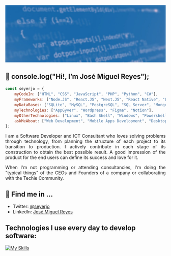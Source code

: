 <img src="./assets/github-profile-banner.jpg" />

## 👋 console.log("Hi!, I’m José Miguel Reyes");

```javascript
const seyerjo = {
    myCodeIn: ["HTML", "CSS", "JavaScript", "PHP", "Python", "C#"],
    myFrameworks: ["Node.JS", "React.JS", "Next.JS", "React Native", "Laravel", ".Net"],
    myDataBases: ["SQLite", "MySQL", "PostgreSQL", "SQL Server", "MongoDB"],
    myTechnologies: ["AppGyver", "Wordpress", "Figma", "Notion"],
    myOtherTechnologies: ["Linux", "Bash Shell", "Windows", "Powershell", "Git", "Github"],
    askMeAbout: ["Web Development", "Mobile Apps Development", "Desktop Applications Development", "ICT"],
};
```

<p align="justify">
I am a Software Developer and ICT Consultant who loves solving problems through technology, from planning the structure of each project to its transition to production. I actively contribute in each stage of its construction to obtain the best possible result. A good impression of the product for the end users can define its success and love for it.
</p>
<p align="justify">
When I'm not programming or attending consultancies, I'm doing the "typical things" of the CEOs and Founders of a company or collaborating with the Techie Community.
</p>

## 📲 Find me in ...

-   Twitter: [@seyerjo](https://twitter.com/seyerjo "@seyerjo")
-   LinkedIn: [José Miguel Reyes](https://www.linkedin.com/in/josem-reyes "José Miguel Reyes")

## Technologies I use every day to develop software:

[![My Skills](https://skills.thijs.gg/icons?i=html,css,js,php,python,cs,nodejs,nextjs,react,laravel,dotnet,wordpress,sqlite,mysql,postgres,mongodb,figma,linux,bash,powershell,git,github)](https://skills.thijs.gg)
